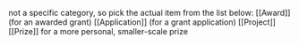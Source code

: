 not a specific category, so pick the actual item from the list below:
[[Award]] (for an awarded grant)
[[Application]] (for a grant application)
[[Project]] 
[[Prize]] for a more personal, smaller-scale prize